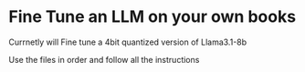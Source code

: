 ﻿# Fine Tune an LLM on your own books
Currnetly will Fine tune a 4bit quantized version of Llama3.1-8b

Use the files in order and follow all the instructions

